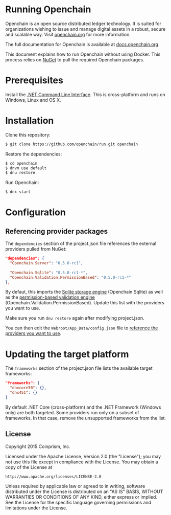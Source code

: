 # Running Openchain

Openchain is an open source distributed ledger technology. It is suited for organizations wishing to issue and manage digital assets in a robust, secure and scalable way. Visit [openchain.org](https://www.openchain.org/) for more information.

The full documentation for Openchain is available at [docs.openchain.org](https://docs.openchain.org/).

This document explains how to run Openchain without using Docker. This process relies on [NuGet](https://www.nuget.org/) to pull the required Openchain packages.

# Prerequisites

Install the [.NET Command Line Interface](https://github.com/dotnet/cli). This is cross-platform and runs on Windows, Linux and OS X.

# Installation

Clone this repository:

``` bash
$ git clone https://github.com/openchain/run.git openchain
```

Restore the dependencies:

``` bash
$ cd openchain
$ dnvm use default
$ dnu restore
```

Run Openchain:

``` bash
$ dnx start
```

# Configuration

## Referencing provider packages

The ``dependencies`` section of the project.json file references the external providers pulled from NuGet:

``` json
"dependencies": {
  "Openchain.Server": "0.5.0-rc1",
  
  "Openchain.Sqlite": "0.5.0-rc1-*",
  "Openchain.Validation.PermissionBased": "0.5.0-rc1-*"
},
```

By defaut, this imports the [Sqlite storage engine](https://www.nuget.org/packages/Openchain.Sqlite) (Openchain.Sqlite) as well as the [permission-based validation engine](https://www.nuget.org/packages/Openchain.Validation.PermissionBased) (Openchain.Validation.PermissionBased). Update this list with the providers you want to use.

Make sure you run ``dnu restore`` again after modifying project.json.

You can then edit the ``Webroot/App_Data/config.json`` file to [reference the providers you want to use](https://docs.openchain.org/en/latest/general/configuration.html).

# Updating the target platform

The ``frameworks`` section of the project.json file lists the available target frameworks:

``` json
"frameworks": {
  "dnxcore50": {},
  "dnx451": {}
}
```

By default .NET Core (cross-platform) and the .NET Framework (Windows only) are both targeted. Some providers run only on a subset of frameworks. In that case, remove the unsupported frameworks from the list.

## License

Copyright 2015 Coinprism, Inc.

Licensed under the Apache License, Version 2.0 (the "License"); you may not use this file except in compliance with the License. You may obtain a copy of the License at

    http://www.apache.org/licenses/LICENSE-2.0

Unless required by applicable law or agreed to in writing, software distributed under the License is distributed on an "AS IS" BASIS, WITHOUT WARRANTIES OR CONDITIONS OF ANY KIND, either express or implied.
See the License for the specific language governing permissions and limitations under the License.
